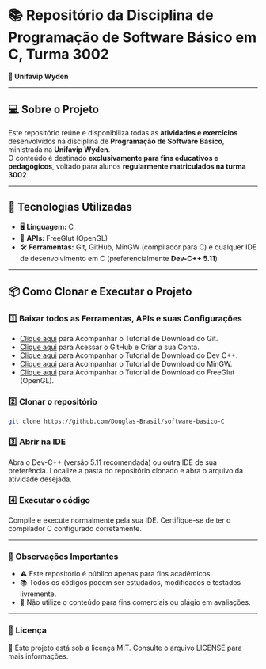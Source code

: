 # 📚 Repositório da Disciplina de **Programação de Software Básico em C, Turma 3002**  
**🏫 Unifavip Wyden**  

---

## 💻 Sobre o Projeto  
Este repositório reúne e disponibiliza todas as **atividades e exercícios** desenvolvidos na disciplina de **Programação de Software Básico**, ministrada na **Unifavip Wyden**.  
O conteúdo é destinado **exclusivamente para fins educativos e pedagógicos**, voltado para alunos **regularmente matriculados na turma 3002**.  

---

## 🚀 Tecnologias Utilizadas  
- 🖥 **Linguagem:** C  
- 🎨 **APIs:** FreeGlut (OpenGL)  
- 🛠 **Ferramentas:** Git, GitHub, MinGW (compilador para C) e qualquer IDE de desenvolvimento em C (preferencialmente **Dev-C++ 5.11**)  

---

## 📦 Como Clonar e Executar o Projeto  

### 1️⃣ Baixar todos as Ferramentas, APIs e suas Configurações
- [Clique aqui](https://youtu.be/pSJz4DzvbFI?si=eWL7o2NDeRO1rs72) para Acompanhar o Tutorial de Download do Git.
- [Clique aqui](https://github.com/) para Acessar o GitHub e Criar a sua Conta.
- [Clique aqui](https://youtu.be/00cTn4-xxrY?si=jQIwdgNyqzon9Tvz) para Acompanhar o Tutorial de Download do Dev C++. 
- [Clique aqui](https://www.youtube.com/watch?v=s0oDyD-4TYA) para Acompanhar o Tutorial de Download do MinGW. 
- [Clique aqui](https://www.youtube.com/watch?v=lBaNTUK8gJY) para Acompanhar o Tutorial de Download do FreeGlut (OpenGL).

### 2️⃣ Clonar o repositório  
```bash
git clone https://github.com/Douglas-Brasil/software-basico-C
```

### 3️⃣ Abrir na IDE
Abra o Dev-C++ (versão 5.11 recomendada) ou outra IDE de sua preferência.
Localize a pasta do repositório clonado e abra o arquivo da atividade desejada.

### 4️⃣ Executar o código
Compile e execute normalmente pela sua IDE.
Certifique-se de ter o compilador C configurado corretamente.

---

### 📌 Observações Importantes
- ⚠ Este repositório é público apenas para fins acadêmicos.
- 📚 Todos os códigos podem ser estudados, modificados e testados livremente.
- 🚫 Não utilize o conteúdo para fins comerciais ou plágio em avaliações.

---

### 📄 Licença
📜 Este projeto está sob a licença MIT. Consulte o arquivo LICENSE para mais informações.